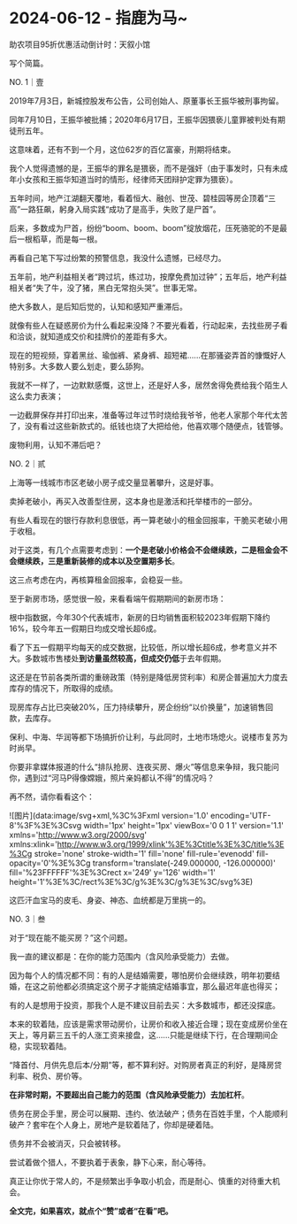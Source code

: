 # 2024-06-12 - 指鹿为马~

助农项目95折优惠活动倒计时：天叙小馆

写个简篇。

NO. 1｜壹

2019年7月3日，新城控股发布公告，公司创始人、原董事长王振华被刑事拘留。

同年7月10日，王振华被批捕；2020年6月17日，王振华因猥亵儿童罪被判处有期徒刑五年。

这意味着，还有不到一个月，这位62岁的百亿富豪，刑期将结束。

我个人觉得遗憾的是，王振华的罪名是猥亵，而不是强奸（由于事发时，只有未成年小女孩和王振华知道当时的情形，经律师天团辩护定罪为猥亵）。

五年时间，地产江湖翻天覆地，看着恒大、融创、世茂、碧桂园等房企顶着“三高”一路狂飙，躬身入局实践“成功了是高手，失败了是尸首”。

后来，多数成为尸首，纷纷“boom、boom、boom”绽放烟花，压死骆驼的不是最后一根稻草，而是每一根。

再看自己笔下写过纷繁的预警信息，我没什么遗憾，已经尽力。

五年前，地产利益相关者“跨过坑，练过功，按摩免费加过钟”；五年后，地产利益相关者“失了牛，没了猪，黑白无常抱头哭”。世事无常。

绝大多数人，是后知后觉的，认知和感知严重滞后。

就像有些人在疑惑房价为什么看起来没降？不要光看着，行动起来，去找些房子看和洽谈，就知道成交价和挂牌价的差距有多大。

现在的短视频，穿着黑丝、瑜伽裤、紧身裤、超短裙......在那骚姿弄首的慷慨好人特别多。大多数人要么划走，要么舔狗。

我就不一样了，一边默默感慨，这世上，还是好人多，居然舍得免费给我个陌生人这么卖力表演；

一边截屏保存并打印出来，准备等过年过节时烧给我爷爷，他老人家那个年代太苦了，没有看过这些新款式的。纸钱也烧了大把给他，他喜欢哪个随便点，钱管够。

废物利用，认知不滞后吧？

NO. 2｜贰

上海等一线城市市区老破小房子成交量显著攀升，这是好事。

卖掉老破小，再买入改善型住房，这本身也是激活和托举楼市的一部分。

有些人看现在的银行存款利息很低，再一算老破小的租金回报率，干脆买老破小用于收租。

对于这类，有几个点需要考虑到：**一个是老破小价格会不会继续跌，二是租金会不会继续跌，三是重新装修的成本以及空置期多长**。

这三点考虑在内，再核算租金回报率，会稳妥一些。

至于新房市场，感觉很一般，来看看端午假期期间的新房市场：

根中指数据，今年30个代表城市，新房的日均销售面积较2023年假期下降约16%，较今年五一假期日均成交增长超6成。

看了下五一假期平均每天的成交数据，比较低，所以增长超6成，参考意义并不大。多数城市售楼处**到访量虽然较高，但成交仍低**于去年假期。

这还是在节前各类所谓的重磅政策（特别是降低房贷利率）和房企普遍加大力度去库存的情况下，所取得的成绩。

现房库存占比已突破20%，压力持续攀升，房企纷纷“以价换量”，加速销售回款，去库存。

保利、中海、华润等都下场搞折价让利，与此同时，土地市场熄火。说楼市复苏为时尚早。

你要非拿媒体报道的什么“排队抢房、连夜买房、爆火”等信息来争辩，我只能问你，遇到过“河马P得像嫦娥，照片亲妈都认不得”的情况吗？

再不然，请你看看这个：

![图片](data:image/svg+xml,%3C%3Fxml version='1.0' encoding='UTF-8'%3F%3E%3Csvg width='1px' height='1px' viewBox='0 0 1 1' version='1.1' xmlns='http://www.w3.org/2000/svg' xmlns:xlink='http://www.w3.org/1999/xlink'%3E%3Ctitle%3E%3C/title%3E%3Cg stroke='none' stroke-width='1' fill='none' fill-rule='evenodd' fill-opacity='0'%3E%3Cg transform='translate(-249.000000, -126.000000)' fill='%23FFFFFF'%3E%3Crect x='249' y='126' width='1' height='1'%3E%3C/rect%3E%3C/g%3E%3C/g%3E%3C/svg%3E)

这匹汗血宝马的皮毛、身姿、神态、血统都是万里挑一的。

NO. 3｜叁

对于“现在能不能买房？”这个问题。

我一直的建议都是：在你的能力范围内（含风险承受能力）去做。

因为每个人的情况都不同：有的人是结婚需要，哪怕房价会继续跌，明年初要结婚，在这之前他都必须搞定这个房子才能搞定结婚事宜，那么最迟年底也得买；

有的人是想用于投资，那我个人是不建议目前去买：大多数城市，都还没探底。

本来的软着陆，应该是需求带动房价，让房价和收入接近合理；现在变成房价坐在天上，等月薪三五千的人涨工资来接盘，这......只能是继续下行，在合理期间企稳，实现软着陆。

“降首付、月供先息后本/分期”等，都不算利好。对购房者真正的利好，是降房贷利率、税负、房价等。

**在非常时期，不要超出自己能力的范围（含风险承受能力）去加杠杆**。

债务在房企手里，房企可以展期、违约、依法破产；债务在百姓手里，个人能顺利破产？套牢在个人身上，房地产是软着陆了，你却是硬着陆。

债务并不会被消灭，只会被转移。

尝试着做个猎人，不要执着于表象，静下心来，耐心等待。

真正让你优于常人的，不是频繁出手争取小机会，而是耐心、慎重的对待重大机会。

**全文完，如果喜欢，就点个“赞”或者“在看”吧。**